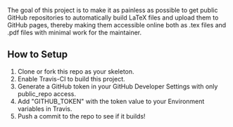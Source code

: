The goal of this project is to make it as painless as possible to get public
GitHub repositories to automatically build LaTeX files and upload them to GitHub
pages, thereby making them accessible online both as .tex files and .pdf files
with minimal work for the maintainer.

How to Setup
---

1. Clone or fork this repo as your skeleton.
1. Enable Travis-CI to build this project.
1. Generate a GitHub token in your GitHub Developer Settings with only public_repo access.
1. Add "GITHUB_TOKEN" with the token value to your Environment variables in Travis.
1. Push a commit to the repo to see if it builds!

